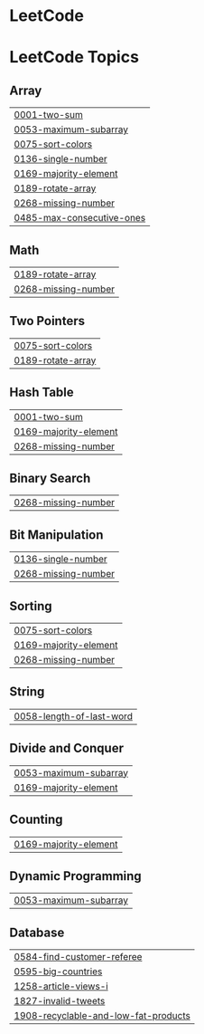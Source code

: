 # LeetCode
<!---LeetCode Topics Start-->
# LeetCode Topics
## Array
|  |
| ------- |
| [0001-two-sum](https://github.com/KanakShrivastava/LeetCode/tree/master/0001-two-sum) |
| [0053-maximum-subarray](https://github.com/KanakShrivastava/LeetCode/tree/master/0053-maximum-subarray) |
| [0075-sort-colors](https://github.com/KanakShrivastava/LeetCode/tree/master/0075-sort-colors) |
| [0136-single-number](https://github.com/KanakShrivastava/LeetCode/tree/master/0136-single-number) |
| [0169-majority-element](https://github.com/KanakShrivastava/LeetCode/tree/master/0169-majority-element) |
| [0189-rotate-array](https://github.com/KanakShrivastava/LeetCode/tree/master/0189-rotate-array) |
| [0268-missing-number](https://github.com/KanakShrivastava/LeetCode/tree/master/0268-missing-number) |
| [0485-max-consecutive-ones](https://github.com/KanakShrivastava/LeetCode/tree/master/0485-max-consecutive-ones) |
## Math
|  |
| ------- |
| [0189-rotate-array](https://github.com/KanakShrivastava/LeetCode/tree/master/0189-rotate-array) |
| [0268-missing-number](https://github.com/KanakShrivastava/LeetCode/tree/master/0268-missing-number) |
## Two Pointers
|  |
| ------- |
| [0075-sort-colors](https://github.com/KanakShrivastava/LeetCode/tree/master/0075-sort-colors) |
| [0189-rotate-array](https://github.com/KanakShrivastava/LeetCode/tree/master/0189-rotate-array) |
## Hash Table
|  |
| ------- |
| [0001-two-sum](https://github.com/KanakShrivastava/LeetCode/tree/master/0001-two-sum) |
| [0169-majority-element](https://github.com/KanakShrivastava/LeetCode/tree/master/0169-majority-element) |
| [0268-missing-number](https://github.com/KanakShrivastava/LeetCode/tree/master/0268-missing-number) |
## Binary Search
|  |
| ------- |
| [0268-missing-number](https://github.com/KanakShrivastava/LeetCode/tree/master/0268-missing-number) |
## Bit Manipulation
|  |
| ------- |
| [0136-single-number](https://github.com/KanakShrivastava/LeetCode/tree/master/0136-single-number) |
| [0268-missing-number](https://github.com/KanakShrivastava/LeetCode/tree/master/0268-missing-number) |
## Sorting
|  |
| ------- |
| [0075-sort-colors](https://github.com/KanakShrivastava/LeetCode/tree/master/0075-sort-colors) |
| [0169-majority-element](https://github.com/KanakShrivastava/LeetCode/tree/master/0169-majority-element) |
| [0268-missing-number](https://github.com/KanakShrivastava/LeetCode/tree/master/0268-missing-number) |
## String
|  |
| ------- |
| [0058-length-of-last-word](https://github.com/KanakShrivastava/LeetCode/tree/master/0058-length-of-last-word) |
## Divide and Conquer
|  |
| ------- |
| [0053-maximum-subarray](https://github.com/KanakShrivastava/LeetCode/tree/master/0053-maximum-subarray) |
| [0169-majority-element](https://github.com/KanakShrivastava/LeetCode/tree/master/0169-majority-element) |
## Counting
|  |
| ------- |
| [0169-majority-element](https://github.com/KanakShrivastava/LeetCode/tree/master/0169-majority-element) |
## Dynamic Programming
|  |
| ------- |
| [0053-maximum-subarray](https://github.com/KanakShrivastava/LeetCode/tree/master/0053-maximum-subarray) |
## Database
|  |
| ------- |
| [0584-find-customer-referee](https://github.com/KanakShrivastava/LeetCode/tree/master/0584-find-customer-referee) |
| [0595-big-countries](https://github.com/KanakShrivastava/LeetCode/tree/master/0595-big-countries) |
| [1258-article-views-i](https://github.com/KanakShrivastava/LeetCode/tree/master/1258-article-views-i) |
| [1827-invalid-tweets](https://github.com/KanakShrivastava/LeetCode/tree/master/1827-invalid-tweets) |
| [1908-recyclable-and-low-fat-products](https://github.com/KanakShrivastava/LeetCode/tree/master/1908-recyclable-and-low-fat-products) |
<!---LeetCode Topics End-->